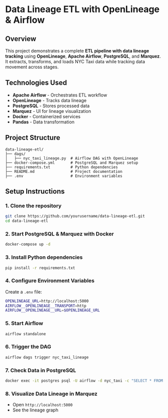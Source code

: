 # **Data Lineage ETL with OpenLineage & Airflow**

## **Overview**
This project demonstrates a complete **ETL pipeline with data lineage tracking** using **OpenLineage**, **Apache Airflow**, **PostgreSQL**, and **Marquez**. It extracts, transforms, and loads NYC Taxi data while tracking data movement across stages.

## **Technologies Used**
- **Apache Airflow** - Orchestrates ETL workflow
- **OpenLineage** - Tracks data lineage
- **PostgreSQL** - Stores processed data
- **Marquez** - UI for lineage visualization
- **Docker** - Containerized services
- **Pandas** - Data transformation

## **Project Structure**
```
data-lineage-etl/
├── dags/
│   ├── nyc_taxi_lineage.py  # Airflow DAG with OpenLineage
├── docker-compose.yml       # PostgreSQL and Marquez setup
├── requirements.txt         # Python dependencies
├── README.md                # Project documentation
├── .env                     # Environment variables
```

## **Setup Instructions**
### **1. Clone the repository**
```bash
git clone https://github.com/yourusername/data-lineage-etl.git
cd data-lineage-etl
```

### **2. Start PostgreSQL & Marquez with Docker**
```bash
docker-compose up -d
```

### **3. Install Python dependencies**
```bash
pip install -r requirements.txt
```

### **4. Configure Environment Variables**
Create a `.env` file:
```bash
OPENLINEAGE_URL=http://localhost:5000
AIRFLOW__OPENLINEAGE__TRANSPORT=http
AIRFLOW__OPENLINEAGE__URL=$OPENLINEAGE_URL
```

### **5. Start Airflow**
```bash
airflow standalone
```

### **6. Trigger the DAG**
```bash
airflow dags trigger nyc_taxi_lineage
```

### **7. Check Data in PostgreSQL**
```bash
docker exec -it postgres psql -U airflow -d nyc_taxi -c "SELECT * FROM nyc_taxi LIMIT 5;"
```

### **8. Visualize Data Lineage in Marquez**
- Open `http://localhost:5000`
- See the lineage graph
